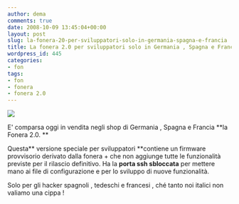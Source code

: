 ```yaml
---
author: dema
comments: true
date: 2008-10-09 13:45:04+00:00
layout: post
slug: la-fonera-20-per-sviluppatori-solo-in-germania-spagna-e-francia
title: La fonera 2.0 per sviluppatori solo in Germania , Spagna e Francia
wordpress_id: 445
categories:
- fon
tags:
- fon
- fonera
- fonera 2.0
---
```


[![](http://dema.tv/wp-content/uploads/2008/10/fonera201.jpg)](http://dema.tv/wp-content/uploads/2008/10/fonera201.jpg)

E' comparsa oggi in vendita negli shop di Germania , Spagna e Francia **la Fonera 2.0. **

Questa** versione speciale per sviluppatori **contiene un firmware provvisorio derivato dalla fonera + che non aggiunge tutte le funzionalità previste per il rilascio definitivo. Ha la **porta ssh sbloccata** per mettere mano ai file di configurazione e per lo sviluppo di nuove funzionalità.

Solo per gli hacker spagnoli , tedeschi e francesi , ché tanto noi italici non valiamo una cippa !
